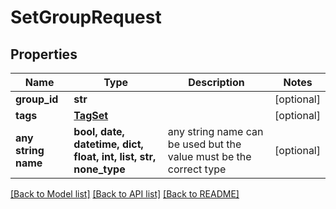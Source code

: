 # SetGroupRequest


## Properties
Name | Type | Description | Notes
------------ | ------------- | ------------- | -------------
**group_id** | **str** |  | [optional] 
**tags** | [**TagSet**](TagSet.md) |  | [optional] 
**any string name** | **bool, date, datetime, dict, float, int, list, str, none_type** | any string name can be used but the value must be the correct type | [optional]

[[Back to Model list]](../README.md#documentation-for-models) [[Back to API list]](../README.md#documentation-for-api-endpoints) [[Back to README]](../README.md)


